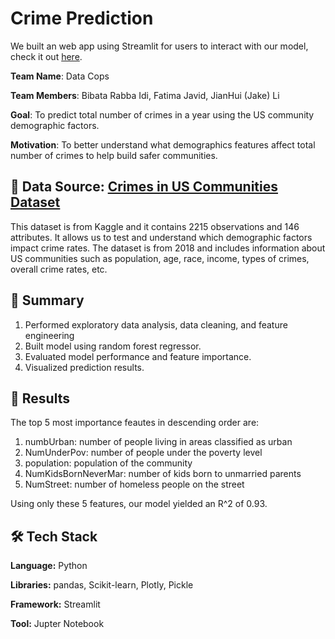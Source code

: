 
# Crime Prediction

We built an web app using Streamlit for users to interact with our model, check it out [here](https://fatimajavid-crimepredictionapp-homepage-lp2yy9.streamlit.app/).

**Team Name**: Data Cops

**Team Members**: Bibata Rabba Idi, Fatima Javid, JianHui (Jake) Li

**Goal**: To predict total number of crimes in a year using the US community demographic factors.

**Motivation**: To better understand what demographics features affect total number of crimes to help build safer communities.

## :mag_right: Data Source: [Crimes in US Communities Dataset](https://www.kaggle.com/datasets/michaelbryantds/crimedata)

This dataset is from Kaggle and it contains 2215 observations and 146 attributes. It allows us to test and understand which demographic factors impact crime rates. The dataset is from 2018 and includes information about US communities such as population, age, race, income, types of crimes, overall crime rates, etc.

## :open_book: Summary

1. Performed exploratory data analysis, data cleaning, and feature engineering
2. Built model using random forest regressor.
3. Evaluated model performance and feature importance.
4. Visualized prediction results.

## :dart: Results

The top 5 most importance feautes in descending order are:
1. numbUrban: number of people living in areas classified as urban
2. NumUnderPov: number of people under the poverty level
3. population: population of the community
4. NumKidsBornNeverMar: number of kids born to unmarried parents
5. NumStreet: number of homeless people on the street

Using only these 5 features, our model yielded an R^2 of 0.93.

## :hammer_and_wrench: Tech Stack

**Language:** Python

**Libraries:** pandas, Scikit-learn, Plotly, Pickle

**Framework:** Streamlit

**Tool:** Jupter Notebook

